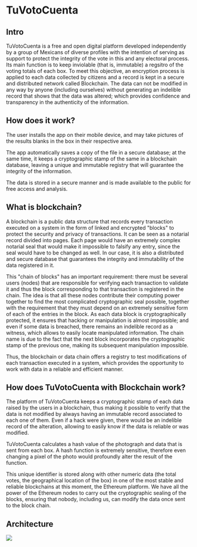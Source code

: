 # TuVotoCuenta

## Intro

TuVotoCuenta is a free and open digital platform developed independently by a group of Mexicans of diverse profiles with the intention of serving as support to protect the integrity of the vote in this and any electoral process. Its main function is to keep inviolable (that is, immutable) a regsitro of the voting totals of each box. To meet this objective, an encryption process is applied to each data collected by citizens and a record is kept in a secure and distributed network called Blockchain. The data can not be modified in any way by anyone (including ourselves) without generating an indelible record that shows that the data was altered; which provides confidence and transparency in the authenticity of the information.

## How does it work?
The user installs the app on their mobile device, and may take pictures of the results blanks in the box in their respective area.

The app automatically saves a copy of the file in a secure database; at the same time, it keeps a cryptographic stamp of the same in a blockchain database, leaving a unique and immutable registry that will guarantee the integrity of the information.

The data is stored in a secure manner and is made available to the public for free access and analysis.

## What is blockchain?
A blockchain is a public data structure that records every transaction executed on a system in the form of linked and encrypted "blocks" to protect the security and privacy of transactions. It can be seen as a notarial record divided into pages. Each page would have an extremely complex notarial seal that would make it impossible to falsify any entry, since the seal would have to be changed as well. In our case, it is also a distributed and secure database that guarantees the integrity and immutability of the data registered in it.

This "chain of blocks" has an important requirement: there must be several users (nodes) that are responsible for verifying each transaction to validate it and thus the block corresponding to that transaction is registered in the chain. The idea is that all these nodes contribute their computing power together to find the most complicated cryptographic seal possible, together with the requirement that they must depend on an extremely sensitive form of each of the entries in the block. As each data block is cryptographically protected, it ensures that hacking or manipulation is almost impossible; and even if some data is breached, there remains an indelible record as a witness, which allows to easily locate manipulated information. The chain name is due to the fact that the next block incorporates the cryptographic stamp of the previous one, making its subsequent manipulation impossible.

Thus, the blockchain or data chain offers a registry to test modifications of each transaction executed in a system, which provides the opportunity to work with data in a reliable and efficient manner.

## How does TuVotoCuenta with Blockchain work?

The platform of TuVotoCuenta keeps a cryptographic stamp of each data raised by the users in a blockchain, thus making it possible to verify that the data is not modified by always having an immutable record associated to each one of them. Even if a hack were given, there would be an indelible record of the alteration, allowing to easily know if the data is reliable or was modified.

TuVotoCuenta calculates a hash value of the photograph and data that is sent from each box. A hash function is extremely sensitive, therefore even changing a pixel of the photo would profoundly alter the result of the function.

This unique identifier is stored along with other numeric data (the total votes, the geographical location of the box) in one of the most stable and reliable blockchains at this moment, the Ethereum platform. We have all the power of the Ethereum nodes to carry out the cryptographic sealing of the blocks, ensuring that nobody, including us, can modify the data once sent to the block chain.

## Architecture

<img src="http://rcervantes.me/images/tu-voto-cuenta-architecture.png" />
